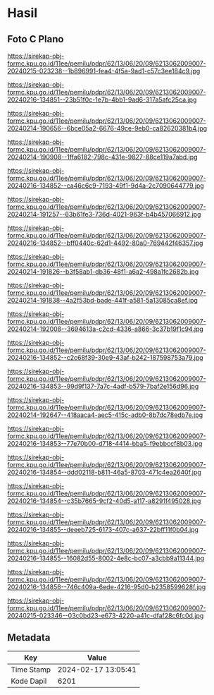 # Hasil

## Foto C Plano

https://sirekap-obj-formc.kpu.go.id/11ee/pemilu/pdpr/62/13/06/20/09/6213062009007-20240215-023238--1b896991-fea4-4f5a-9ad1-c57c3ee184c9.jpg

https://sirekap-obj-formc.kpu.go.id/11ee/pemilu/pdpr/62/13/06/20/09/6213062009007-20240216-134851--23b51f0c-1e7b-4bb1-9ad6-317a5afc25ca.jpg

https://sirekap-obj-formc.kpu.go.id/11ee/pemilu/pdpr/62/13/06/20/09/6213062009007-20240214-190656--6bce05a2-6676-49ce-9eb0-ca82620381b4.jpg

https://sirekap-obj-formc.kpu.go.id/11ee/pemilu/pdpr/62/13/06/20/09/6213062009007-20240214-190908--1ffa6182-798c-431e-9827-88ce119a7abd.jpg

https://sirekap-obj-formc.kpu.go.id/11ee/pemilu/pdpr/62/13/06/20/09/6213062009007-20240216-134852--ca46c6c9-7193-49f1-9d4a-2c7090644779.jpg

https://sirekap-obj-formc.kpu.go.id/11ee/pemilu/pdpr/62/13/06/20/09/6213062009007-20240214-191257--63b61fe3-736d-4021-963f-b4b457066912.jpg

https://sirekap-obj-formc.kpu.go.id/11ee/pemilu/pdpr/62/13/06/20/09/6213062009007-20240216-134852--bff0440c-62d1-4492-80a0-769442f46357.jpg

https://sirekap-obj-formc.kpu.go.id/11ee/pemilu/pdpr/62/13/06/20/09/6213062009007-20240214-191826--b3f58ab1-db36-48f1-a6a2-498a1fc2682b.jpg

https://sirekap-obj-formc.kpu.go.id/11ee/pemilu/pdpr/62/13/06/20/09/6213062009007-20240214-191838--4a2f53bd-bade-441f-a581-5a13085ca8ef.jpg

https://sirekap-obj-formc.kpu.go.id/11ee/pemilu/pdpr/62/13/06/20/09/6213062009007-20240214-192008--3694613a-c2cd-4336-a866-3c37b19f1c94.jpg

https://sirekap-obj-formc.kpu.go.id/11ee/pemilu/pdpr/62/13/06/20/09/6213062009007-20240216-134852--c2c68f39-30e9-43af-b242-187598753a79.jpg

https://sirekap-obj-formc.kpu.go.id/11ee/pemilu/pdpr/62/13/06/20/09/6213062009007-20240216-134853--99d9f137-7a7c-4adf-b579-7baf2e156d96.jpg

https://sirekap-obj-formc.kpu.go.id/11ee/pemilu/pdpr/62/13/06/20/09/6213062009007-20240214-192647--418aaca4-aec5-415c-adb0-8b7dc78edb7e.jpg

https://sirekap-obj-formc.kpu.go.id/11ee/pemilu/pdpr/62/13/06/20/09/6213062009007-20240216-134853--77e70b00-d718-4414-bba5-f9ebbccf8b03.jpg

https://sirekap-obj-formc.kpu.go.id/11ee/pemilu/pdpr/62/13/06/20/09/6213062009007-20240216-134854--ddd02118-b811-46a5-8703-471c4ea2640f.jpg

https://sirekap-obj-formc.kpu.go.id/11ee/pemilu/pdpr/62/13/06/20/09/6213062009007-20240216-134854--c35b7665-9cf2-40d5-a117-a8291f495028.jpg

https://sirekap-obj-formc.kpu.go.id/11ee/pemilu/pdpr/62/13/06/20/09/6213062009007-20240216-134855--deeeb725-6173-407c-a637-22bff11f0b04.jpg

https://sirekap-obj-formc.kpu.go.id/11ee/pemilu/pdpr/62/13/06/20/09/6213062009007-20240216-134855--16082d55-8002-4e8c-bc07-a3cbb9a11344.jpg

https://sirekap-obj-formc.kpu.go.id/11ee/pemilu/pdpr/62/13/06/20/09/6213062009007-20240216-134856--746c409a-6ede-4216-95d0-b2358599628f.jpg

https://sirekap-obj-formc.kpu.go.id/11ee/pemilu/pdpr/62/13/06/20/09/6213062009007-20240215-023346--03c0bd23-e673-4220-a41c-dfaf28c6fc0d.jpg


## Metadata

| Key        | Value               |
| ---------- | ------------------- |
| Time Stamp | 2024-02-17 13:05:41 |
| Kode Dapil | 6201                |



